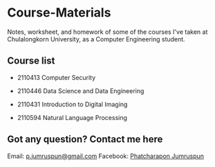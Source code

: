 # Course-Materials
Notes, worksheet, and homework of some of the courses I've taken at Chulalongkorn University, as a Computer Engineering student.

## Course list

- 2110413 Computer Security

- 2110446 Data Science and Data Engineering

- 2110431 Introduction to Digital Imaging

- 2110594 Natural Language Processing

## Got any question? Contact me here

Email: p.jumruspun@gmail.com
Facebook: [Phatcharapon Jumruspun](https://www.facebook.com/felinedragon99)
